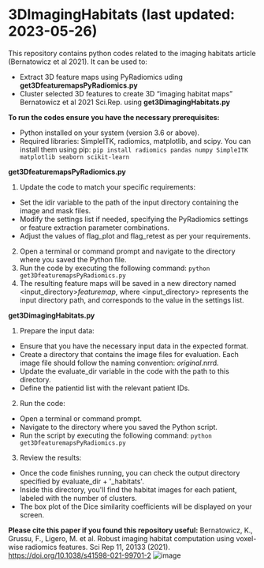 # 3DImagingHabitats (last updated: 2023-05-26)

This repository contains python codes related to the imaging habitats article (Bernatowicz et al 2021). It can be used to:
- Extract 3D feature maps using PyRadiomics uding **get3DfeaturemapsPyRadiomics.py**
-	Cluster selected 3D features to create 3D “imaging habitat maps” Bernatowicz et al 2021 Sci.Rep. using **get3DimagingHabitats.py**


**To run the codes ensure you have the necessary prerequisites:**
-	Python installed on your system (version 3.6 or above).
-	Required libraries: SimpleITK, radiomics, matplotlib, and scipy. You can install them using pip:
`pip install radiomics pandas numpy SimpleITK matplotlib seaborn scikit-learn`

**get3DfeaturemapsPyRadiomics.py**
1.	Update the code to match your specific requirements:
  -	Set the idir variable to the path of the input directory containing the image and mask files. 
  -	Modify the settings list if needed, specifying the PyRadiomics settings or feature extraction parameter combinations.
  -	Adjust the values of flag_plot and flag_retest as per your requirements.
2.	Open a terminal or command prompt and navigate to the directory where you saved the Python file.
3.	Run the code by executing the following command: `python get3DfeaturemapsPyRadiomics.py`
4.	The resulting feature maps will be saved in a new directory named <input_directory>_featuremap_<settings>, where <input_directory> represents the input directory path, and <settings> corresponds to the value in the settings list.

**get3DimagingHabitats.py**
1. Prepare the input data:
  - Ensure that you have the necessary input data in the expected format.
  - Create a directory that contains the image files for evaluation. Each image file should follow the naming convention: <patientid>_original_<feature>.nrrd.
  - Update the evaluate_dir variable in the code with the path to this directory.
  - Define the patientid list with the relevant patient IDs.
2. Run the code:
  - Open a terminal or command prompt.
  - Navigate to the directory where you saved the Python script.
  - Run the script by executing the following command: `python get3DfeaturemapsPyRadiomics.py`
3.	Review the results:
  - Once the code finishes running, you can check the output directory specified by evaluate_dir + '_habitats'.
  - Inside this directory, you'll find the habitat images for each patient, labeled with the number of clusters.
  - The box plot of the Dice similarity coefficients will be displayed on your screen.

**Please cite this paper if you found this repository useful:**
Bernatowicz, K., Grussu, F., Ligero, M. et al. Robust imaging habitat computation using voxel-wise radiomics features. Sci Rep 11, 20133 (2021). https://doi.org/10.1038/s41598-021-99701-2
![image](https://github.com/kingaber/3DImagingHabitats/assets/58729619/93059b76-a3bd-449c-ba99-ae21bb469519)
